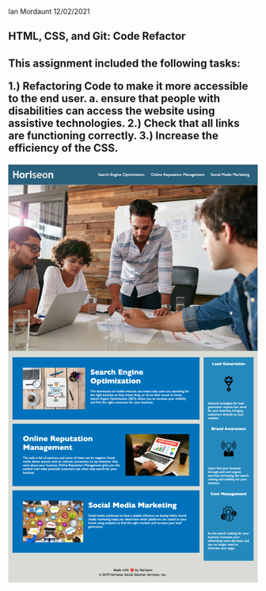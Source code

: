 Ian Mordaunt 12/02/2021

<h2>HTML, CSS, and Git: Code Refactor<h2>

This assignment included the following tasks:

  1.) Refactoring Code to make it more accessible to the end user. 
    a. ensure that people with disabilities can access the website using assistive technologies.
  2.) Check that all links are functioning correctly.
  3.) Increase the efficiency of the CSS.
  


 ![my screenshot](https://github.com/IanMordaunt/01-code_refactor/blob/master/assets/images/%20Horiseon1%20-%20ianmordaunt.github.io.png)